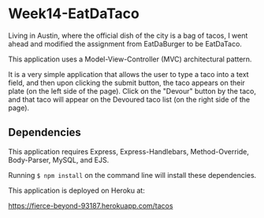 # Week14-EatDaTaco
Living in Austin, where the official dish of the city is a bag of tacos, I went ahead and modified the assignment from EatDaBurger to be EatDaTaco.

This application uses a Model-View-Controller (MVC) architectural pattern. 

It is a very simple application that allows the user to type a taco into a text field, and then upon clicking the submit button, the taco appears on their plate (on the left side of the page). Click on the "Devour" button by the taco, and that taco will appear on the Devoured taco list (on the right side of the page).

## Dependencies
This application requires Express, Express-Handlebars, Method-Override, Body-Parser, MySQL, and EJS.

Running `$ npm install` on the command line will install these dependencies.


This application is deployed on Heroku at:

 https://fierce-beyond-93187.herokuapp.com/tacos